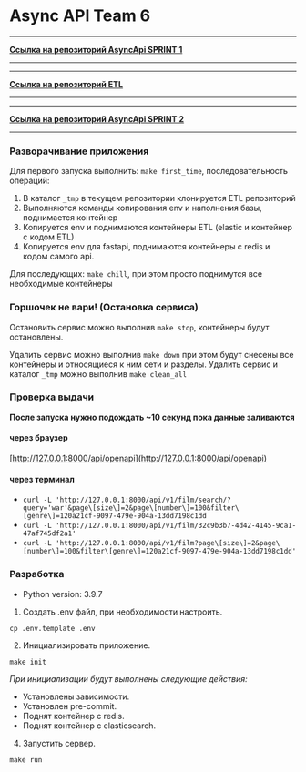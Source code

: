 # Async API Team 6
___
**[Ссылка на репозиторий AsyncApi SPRINT 1](https://github.com/UtkinVadim/Async_API_sprint_1)**
___
___
**[Ссылка на репозиторий ETL](https://github.com/UtkinVadim/ETL)**
___
___
**[Ссылка на репозиторий AsyncApi SPRINT 2](https://github.com/UtkinVadim/Async_API_sprint_2)**
___

### Разворачивание приложения

Для первого запуска выполнить: `make first_time`,
последовательность операций:
1. В каталог `_tmp` в текущем репозитории клонируется ETL репозиторий
2. Выполняются команды копирования env и наполнения базы, поднимается контейнер
3. Копируется env и поднимаются контейнеры ETL (elastic и контейнер с кодом ETL)
4. Копируется env для fastapi, поднимаются контейнеры c redis и кодом самого api.

Для последующих: `make chill`,
при этом просто поднимутся все необходимые контейнеры

### Горшочек не вари! (Остановка сервиса)
Остановить сервис можно выполнив `make stop`, контейнеры будут остановлены.

Удалить сервис можно выполнив `make down` при этом будут снесены все контейнеры и относящиеся к ним сети и разделы.
Удалить сервис и каталог `_tmp`  можно выполнив `make clean_all`

### Проверка выдачи
**После запуска нужно подождать ~10 секунд пока данные заливаются**
#### через браузер
[http://127.0.0.1:8000/api/openapi](http://127.0.0.1:8000/api/openapi)

#### через терминал

* `curl -L 'http://127.0.0.1:8000/api/v1/film/search/?query='war'&page\[size\]=2&page\[number\]=100&filter\[genre\]=120a21cf-9097-479e-904a-13dd7198c1dd`
* `curl -L 'http://127.0.0.1:8000/api/v1/film/32c9b3b7-4d42-4145-9ca1-47af745df2a1'`
* `curl -L 'http://127.0.0.1:8000/api/v1/film?page\[size\]=2&page\[number\]=100&filter\[genre\]=120a21cf-9097-479e-904a-13dd7198c1dd'`

### Разработка
- Python version: 3.9.7

1. Создать .env файл, при необходимости настроить.
```console
cp .env.template .env
```
2. Инициализировать приложение.
```console
make init
```
*При инициализации будут выполнены следующие действия:*
- Установлены зависимости.
- Установлен pre-commit.
- Поднят контейнер с redis.
- Поднят контейнер с elasticsearch.
4. Запустить сервер.
```console
make run
```
